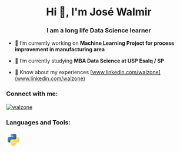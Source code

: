 <h1 align="center">Hi 👋, I'm José Walmir</h1>
<h3 align="center">I am a long life Data Science learner</h3>

- 🔭 I’m currently working on **Machine Learning Project for process improvement in manufacturing area**

- 🌱 I’m currently studying **MBA Data Science at USP Esalq / SP**

- 📄 Know about my experiences [www.linkedin.com/walzone](www.linkedin.com/walzone)

<h3 align="left">Connect with me:</h3>
<p align="left">
<a href="https://linkedin.com/in/walzone" target="blank"><img align="center" src="https://raw.githubusercontent.com/rahuldkjain/github-profile-readme-generator/master/src/images/icons/Social/linked-in-alt.svg" alt="walzone" height="30" width="40" /></a>
</p>

<h3 align="left">Languages and Tools:</h3>
<p align="left"> <a href="https://www.python.org" target="_blank" rel="noreferrer"> <img src="https://raw.githubusercontent.com/devicons/devicon/master/icons/python/python-original.svg" alt="python" width="40" height="40"/> </a> </p>
